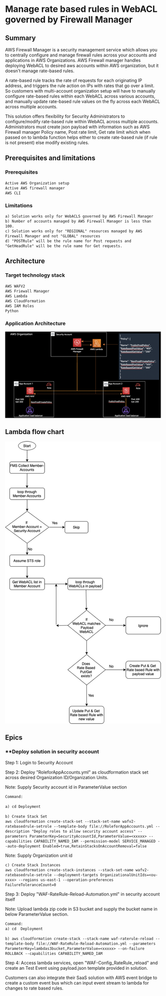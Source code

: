 # **Manage rate based rules in WebACL governed by Firewall Manager**

## **Summary**

AWS Firewall Manager is a security management service which allows you to centrally configure and manage firewall rules across your accounts and applications in AWS Organizations. AWS Firewall manager handles deploying WebACL to desired aws accounts within AWS organization, but it doesn't manage rate-based rules.

A rate-based rule tracks the rate of requests for each originating IP address, and triggers the rule action on IPs with rates that go over a limit. So customers with multi-account organization setup will have to manually configure rate-based rules within each WebACL across various accounts, and manually update rate-based rule values on the fly across each WebACL across multiple accounts.

This solution offers flexibility for Security Administrators to configure/modify rate-based rule within WebACL across multiple accounts. Administrators must create json payload with information such as AWS Firewall manager Policy name, Post rate limit, Get rate limit which when passed on to lambda function helps either to create rate-based rule (if rule is not present) else modify existing rules.

## **Prerequisites and limitations**

### Prerequisites

    Active AWS Organization setup
    Active AWS firewall manager
    AWS CLI

### Limitations

    a) Solution works only for WebACLS governed by AWS Firewall Manager
    b) Number of accounts managed by AWS Firewall Manager is less than 100.
    c) Solution works only for "REGIONAL" resources managed by AWS Firewall Manager and not "GLOBAL" resources
    d) "POSTRule" will be the rule name for Post requests and "GetHeadRule" will be the rule name for Get requests.

## **Architecture**

### **Target technology stack**

    AWS WAFV2
    AWS Friewall Manager
    AWS Lambda
    AWS CloudFormation
    AWS IAM Roles
    Python

### **Application Architecture**

![Getting Started](Images/Soln_Arch.png)

## **Lambda flow chart**

![Getting Started](Images/FlowChart.png)

## **Epics**

### **Deploy solution in security account

Step 1: Login to Security Account

Step 2: Deploy "RoleforAppAccounts.yml" as cloudformation stack set across desired Organization ID/Organization Units.

Note: Supply Security account id in ParameterValue section

    Command: 
    
    a) cd Deployment
            
    b) Create Stack Set
    aws cloudformation create-stack-set --stack-set-name wafv2-ratebasedrule-setrole --template-body file://RoleforAppAccounts.yml --description "Deploy roles to allow security account access" --parameters ParameterKey=SecurityAccountId,ParameterValue=<xxxxx> --capabilities CAPABILITY_NAMED_IAM --permission-model SERVICE_MANAGED --auto-deployment Enabled=true,RetainStacksOnAccountRemoval=false

Note: Supply Organization unit id

    c) Create Stack Instances
    aws cloudformation create-stack-instances --stack-set-name wafv2-ratebasedrule-setrole --deployment-targets OrganizationalUnitIds=<ou-xxxx> --regions us-east-1 --operation-preferences FailureToleranceCount=0

Step 3: Deploy "WAF-RateRule-Reload-Automation.yml" in security account itself

Note: Upload lambda zip code in S3 bucket and supply the bucket name in below ParameterValue section.

    Command:
    a) cd  Deployment
    
    b) aws cloudformation create-stack --stack-name waf-raterule-reload --template-body file://WAF-RateRule-Reload-Automation.yml --parameters ParameterKey=lambdas3bucket,ParameterValue=<xxxxx> --on-failure ROLLBACK --capabilities CAPABILITY_NAMED_IAM

Step 4: Access lambda services, open "WAF-Config_RateRule_reload" and create an Test Event using payload.json template provided in solution.

Customers can also integrate their SaaS solution with AWS event bridge to create a custom event bus which can input event stream to lambda for changes to rate based rules.
